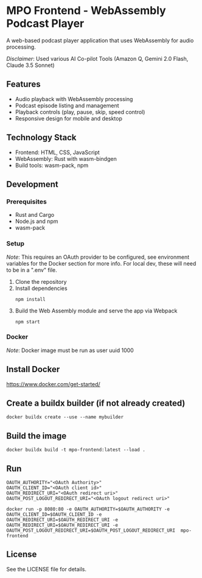 # MPO Frontend - WebAssembly Podcast Player
A web-based podcast player application that uses WebAssembly for audio processing.

*Disclaimer*: Used various AI Co-pilot Tools (Amazon Q, Gemini 2.0 Flash, Claude 3.5 Sonnet)

## Features

- Audio playback with WebAssembly processing
- Podcast episode listing and management
- Playback controls (play, pause, skip, speed control)
- Responsive design for mobile and desktop

## Technology Stack
- Frontend: HTML, CSS, JavaScript
- WebAssembly: Rust with wasm-bindgen
- Build tools: wasm-pack, npm

## Development

### Prerequisites

- Rust and Cargo
- Node.js and npm
- wasm-pack

### Setup
*Note*: This requires an OAuth provider to be configured, see environment variables for the Docker section for more info. For local dev, these will need to be in a ".env" file.

1. Clone the repository
2. Install dependencies
   ```
   npm install
   ```
3. Build the Web Assembly module and serve the app via Webpack
   ```
   npm start
   ```

### Docker
*Note*: Docker image must be run as user uuid 1000

## Install Docker
https://www.docker.com/get-started/

## Create a buildx builder (if not already created)
`docker buildx create --use --name mybuilder`

## Build the image
`docker buildx build -t mpo-frontend:latest --load .`

## Run
```
OAUTH_AUTHORITY="<OAuth Authority>"
OAUTH_CLIENT_ID="<OAuth client id>"
OAUTH_REDIRECT_URI="<OAuth redirect uri>"
OAUTH_POST_LOGOUT_REDIRECT_URI="<OAuth logout redirect uri>"

docker run -p 8080:80 -e OAUTH_AUTHORITY=$OAUTH_AUTHORITY -e OAUTH_CLIENT_ID=$OAUTH_CLIENT_ID -e OAUTH_REDIRECT_URI=$OAUTH_REDIRECT_URI -e OAUTH_REDIRECT_URI=$OAUTH_REDIRECT_URI -e OAUTH_POST_LOGOUT_REDIRECT_URI=$OAUTH_POST_LOGOUT_REDIRECT_URI  mpo-frontend
```
## License

See the LICENSE file for details.